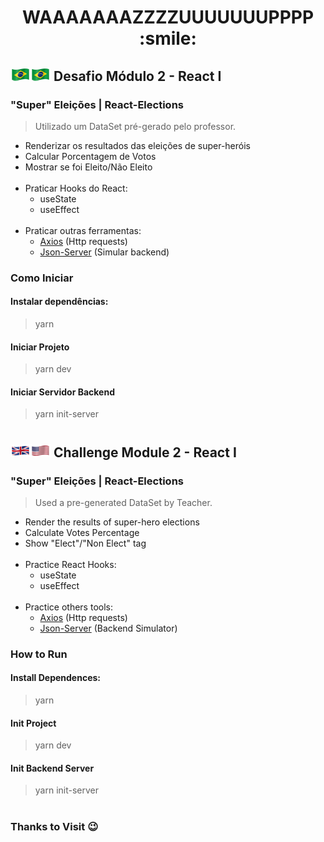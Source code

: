 <h1 align="center"> WAAAAAAAZZZZUUUUUUUPPPP :smile: </h1>

## <img src="https://raw.githubusercontent.com/zesy/zesy/main/_flags.ico/brazil-flag-32.png"><img src="https://raw.githubusercontent.com/zesy/zesy/main/_flags.ico/brazil-flag-32.png"> Desafio Módulo 2 - React I

### "Super" Eleições | React-Elections

> Utilizado um DataSet pré-gerado pelo professor.

- Renderizar os resultados das eleições de super-heróis
- Calcular Porcentagem de Votos
- Mostrar se foi Eleito/Não Eleito
  <br />
  <br />
- Praticar Hooks do React:
  - useState
  - useEffect
    <br />
    <br />
- Praticar outras ferramentas:
  - [Axios](https://github.com/axios/axios) (Http requests)
  - [Json-Server](https://www.npmjs.com/package/json-server) (Simular backend)

### Como Iniciar

#### Instalar dependências:

> yarn

#### Iniciar Projeto

> yarn dev

#### Iniciar Servidor Backend

> yarn init-server

#

## <img src="https://raw.githubusercontent.com/zesy/zesy/main/_flags.ico/united-kingdom-32.png"><img src="https://raw.githubusercontent.com/zesy/zesy/main/_flags.ico/united-states-of-america-32.png"> Challenge Module 2 - React I

### "Super" Eleições | React-Elections

> Used a pre-generated DataSet by Teacher.

- Render the results of super-hero elections
- Calculate Votes Percentage
- Show "Elect"/"Non Elect" tag
  <br />
  <br />
- Practice React Hooks:
  - useState
  - useEffect
    <br />
    <br />
- Practice others tools:
  - [Axios](https://github.com/axios/axios) (Http requests)
  - [Json-Server](https://www.npmjs.com/package/json-server) (Backend Simulator)

### How to Run

#### Install Dependences:

> yarn

#### Init Project

> yarn dev

#### Init Backend Server

> yarn init-server

#

### Thanks to Visit :wink:
